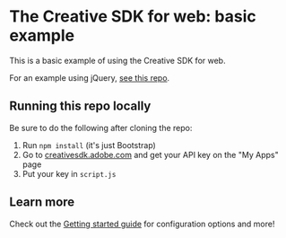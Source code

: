# The Creative SDK for web: basic example

This is a basic example of using the Creative SDK for web.

For an example using jQuery, [see this repo](https://github.com/ashryanbeats/csdk-web-jquery).


## Running this repo locally

Be sure to do the following after cloning the repo:

1. Run `npm install` (it's just Bootstrap)
1. Go to [creativesdk.adobe.com](https://creativesdk.adobe.com/) and get your API key on the "My Apps" page
1. Put your key in `script.js`

## Learn more

Check out the [Getting started guide](https://creativesdk.adobe.com/docs/web/#/articles/gettingstarted/index.html) for configuration options and more!
